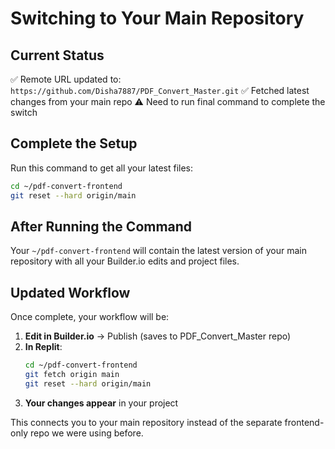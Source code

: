 # Switching to Your Main Repository

## Current Status
✅ Remote URL updated to: `https://github.com/Disha7887/PDF_Convert_Master.git`
✅ Fetched latest changes from your main repo
⚠️ Need to run final command to complete the switch

## Complete the Setup

Run this command to get all your latest files:

```bash
cd ~/pdf-convert-frontend
git reset --hard origin/main
```

## After Running the Command

Your `~/pdf-convert-frontend` will contain the latest version of your main repository with all your Builder.io edits and project files.

## Updated Workflow

Once complete, your workflow will be:

1. **Edit in Builder.io** → Publish (saves to PDF_Convert_Master repo)
2. **In Replit**:
   ```bash
   cd ~/pdf-convert-frontend
   git fetch origin main
   git reset --hard origin/main
   ```
3. **Your changes appear** in your project

This connects you to your main repository instead of the separate frontend-only repo we were using before.